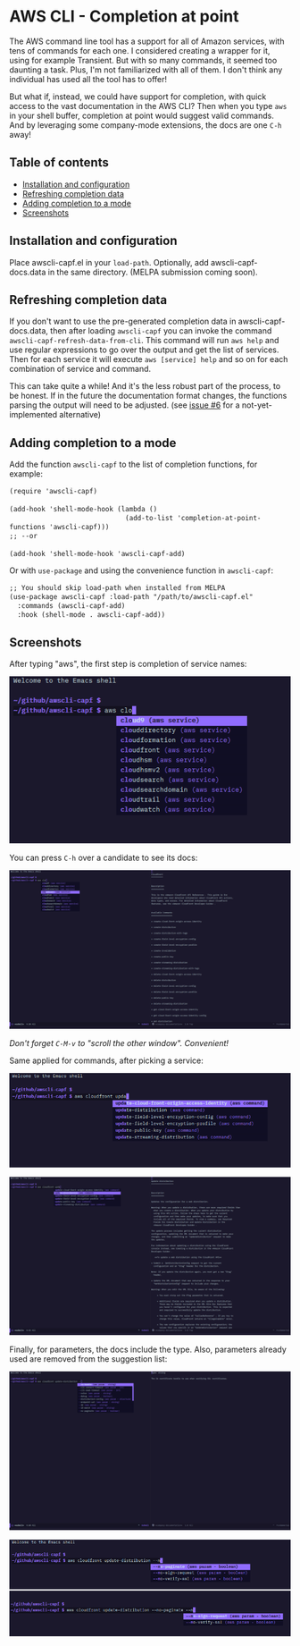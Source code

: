 # AWS CLI - Completion at point

The AWS command line tool has a support for all of Amazon services, with tens of commands for each one.
I considered creating a wrapper for it, using for example Transient. But with so many commands, it seemed too daunting a task.
Plus, I'm not familiarized with all of them. I don't think any individual has used all the tool has to offer!  

But what if, instead, we could have support for completion, with quick access to the vast documentation in the AWS CLI? Then when you type
`aws` in your shell buffer, completion at point would suggest valid commands. And by leveraging some company-mode extensions, the docs
are one `C-h` away!

## Table of contents

<!--ts-->

   * [Installation and configuration](#installation-and-configuration)
   * [Refreshing completion data](#refreshing-completion-data)
   * [Adding completion to a mode](#adding-completion-to-a-mode)
   * [Screenshots](#screenshots)

<!--te-->

## Installation and configuration

Place awscli-capf.el in your `load-path`. Optionally, add awscli-capf-docs.data in the same directory. (MELPA submission coming soon).

## Refreshing completion data

If you don't want to use the pre-generated completion data in awscli-capf-docs.data, then after loading `awscli-capf` 
you can invoke the command `awscli-capf-refresh-data-from-cli`.
This command will run `aws help` and use regular expressions to go over the output and get the list of services.
Then for each service it will execute `aws [service] help` and so on for each combination of service and command.

This can take quite a while! And it's the less robust part of the process, to be honest. If in the future the documentation
format changes, the functions parsing the output will need to be adjusted. (see [issue #6](https://github.com/sebasmonia/awscli-capf/issues/6) for 
a not-yet-implemented alternative)

## Adding completion to a mode

Add the function `awscli-capf` to the list of completion functions, for example:

```elisp
(require 'awscli-capf)

(add-hook 'shell-mode-hook (lambda ()
                             (add-to-list 'completion-at-point-functions 'awscli-capf)))
;; --or

(add-hook 'shell-mode-hook 'awscli-capf-add)
```

Or with `use-package` and using the convenience function in `awscli-capf`:

```elisp
;; You should skip load-path when installed from MELPA
(use-package awscli-capf :load-path "/path/to/awscli-capf.el"
  :commands (awscli-capf-add)
  :hook (shell-mode . awscli-capf-add))
```

## Screenshots

After typing "aws", the first step is completion of service names:

![ServiceCompletion](./screenshots/ServiceCompletion.png)

You can press `C-h` over a candidate to see its docs:

![ServiceCompletionWithDocs](./screenshots/ServiceCompletionWithDocs.png)

_Don't forget `C-M-v` to "scroll the other window". Convenient!_

Same applied for commands, after picking a service:

![CommandCompletion](./screenshots/CommandCompletion.png)

![commandCompletionWithDocs](./screenshots/CommandCompletionWithDocs.png)

Finally, for parameters, the docs include the type. Also, parameters already used
are removed from the suggestion list:

![ParameterWithDocs](./screenshots/ParameterWithDocs.png)

![ParamsNoRepeat](./screenshots/ParamsNoRepeat.png)
